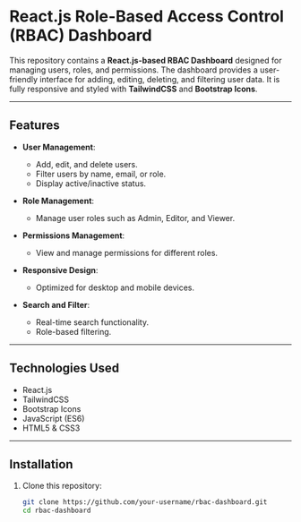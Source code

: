 # React.js Role-Based Access Control (RBAC) Dashboard

This repository contains a **React.js-based RBAC Dashboard** designed for managing users, roles, and permissions. The dashboard provides a user-friendly interface for adding, editing, deleting, and filtering user data. It is fully responsive and styled with **TailwindCSS** and **Bootstrap Icons**.

---

## Features

- **User Management**:
  - Add, edit, and delete users.
  - Filter users by name, email, or role.
  - Display active/inactive status.

- **Role Management**:
  - Manage user roles such as Admin, Editor, and Viewer.

- **Permissions Management**:
  - View and manage permissions for different roles.

- **Responsive Design**:
  - Optimized for desktop and mobile devices.

- **Search and Filter**:
  - Real-time search functionality.
  - Role-based filtering.

---

## Technologies Used

- React.js
- TailwindCSS
- Bootstrap Icons
- JavaScript (ES6)
- HTML5 & CSS3

---

## Installation

1. Clone this repository:
   ```bash
   git clone https://github.com/your-username/rbac-dashboard.git
   cd rbac-dashboard
